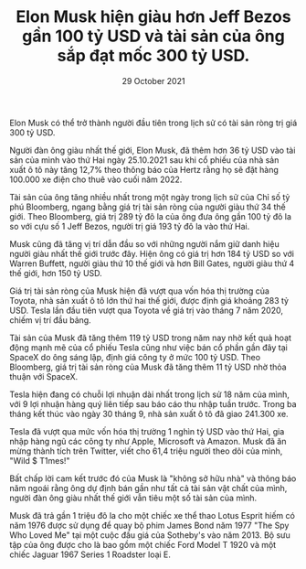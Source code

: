 ﻿---
title: Elon Musk hiện giàu hơn Jeff Bezos gần 100 tỷ USD và tài sản của ông sắp đạt mốc 300 tỷ USD.
date: 29 October 2021
description: I am a description of a great article
img: /images/article/BREAKING-Elon-Musk-is-now-nearly-100-billion-richer-than-Jeff-Bezos-and-his-fortune-is-on-the-verge-of-reaching-300-billion/1_vn.png
alt: Elon Musk hiện giàu hơn Jeff Bezos gần 100 tỷ USD và tài sản của ông sắp đạt mốc 300 tỷ USD.
tags: 
  - Hashtag 1
  - Hashtag 2
  - Hashtag 3
  - Hashtag 4
  - Hashtag 5
  - Hashtag 6
order: 1
---

Elon Musk có thể trở thành người đầu tiên trong lịch sử có tài sản ròng trị giá 300 tỷ USD.

Người đàn ông giàu nhất thế giới, Elon Musk, đã thêm hơn 36 tỷ USD vào tài sản của mình vào thứ Hai ngày 25.10.2021 sau khi cổ phiếu của nhà sản xuất ô tô này tăng 12,7% theo thông báo của Hertz rằng họ sẽ đặt hàng 100.000 xe điện cho thuê vào cuối năm 2022.

Tài sản của ông tăng nhiều nhất trong một ngày trong lịch sử của Chỉ số tỷ phú Bloomberg, ngang bằng giá trị tài sản ròng của người giàu thứ 34 thế giới. Theo Bloomberg, giá trị 289 tỷ đô la của ông đưa ông gần 100 tỷ đô la so với cựu số 1 Jeff Bezos, người trị giá 193 tỷ đô la vào thứ Hai.

Musk cũng đã tăng vị trí dẫn đầu so với những người nắm giữ danh hiệu người giàu nhất thế giới trước đây. Hiện ông có giá trị hơn 184 tỷ USD so với Warren Buffett, người giàu thứ 10 thế giới và hơn Bill Gates, người giàu thứ 4 thế giới, hơn 150 tỷ USD.

Giá trị tài sản ròng của Musk hiện đã vượt qua vốn hóa thị trường của Toyota, nhà sản xuất ô tô lớn thứ hai thế giới, được định giá khoảng 283 tỷ USD. Tesla lần đầu tiên vượt qua Toyota về giá trị vào tháng 7 năm 2020, chiếm vị trí đầu bảng.

Tài sản của Musk đã tăng thêm 119 tỷ USD trong năm nay nhờ kết quả hoạt động mạnh mẽ của cổ phiếu Tesla cũng như việc bán cổ phần gần đây tại SpaceX do ông sáng lập, định giá công ty ở mức 100 tỷ USD. Theo Bloomberg, giá trị tài sản ròng của Musk đã tăng thêm 11 tỷ USD nhờ thỏa thuận với SpaceX.

Tesla hiện đang có chuỗi lợi nhuận dài nhất trong lịch sử 18 năm của mình, với 9 lợi nhuận hàng quý liên tiếp sau báo cáo thu nhập tuần trước. Trong ba tháng kết thúc vào ngày 30 tháng 9, nhà sản xuất ô tô đã giao 241.300 xe.

Tesla đã vượt qua mức vốn hóa thị trường 1 nghìn tỷ USD vào thứ Hai, gia nhập hàng ngũ các công ty như Apple, Microsoft và Amazon. Musk đã ăn mừng thành tích trên Twitter, viết cho 61,4 triệu người theo dõi của mình, "Wild $ T1mes!"

Bất chấp lời cam kết trước đó của Musk là "không sở hữu nhà" và thông báo năm ngoái rằng ông dự định bán gần như tất cả tài sản vật chất của mình, người đàn ông giàu nhất thế giới vẫn tiêu một số tài sản của mình.

Musk đã trả gần 1 triệu đô la cho một chiếc xe thể thao Lotus Esprit hiếm có năm 1976 được sử dụng để quay bộ phim James Bond năm 1977 "The Spy Who Loved Me" tại một cuộc đấu giá của Sotheby's vào năm 2013. Bộ sưu tập của ông được cho là bao gồm một chiếc Ford Model T 1920 và một chiếc Jaguar 1967 Series 1 Roadster loại E.

